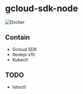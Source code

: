 # gcloud-sdk-node
![Docker](https://github.com/cakhanif/gcloud-sdk-node/workflows/Docker/badge.svg)

## Contain
* Gcloud SDK
* Nodejs v10
* Kubectl

## TODO
* Istioctl
